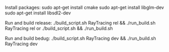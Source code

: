 Install packages:
sudo apt-get install cmake
sudo apt-get install libglm-dev
sudo apt-get install libsdl2-dev


Run and build release:
./build_script.sh RayTracing rel && ./run_build.sh RayTracing rel
or
./build_script.sh && ./run_build.sh

Run and build bedug:
./build_script.sh RayTracing dev && ./run_build.sh RayTracing dev
